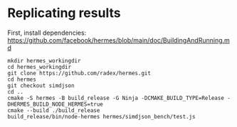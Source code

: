 # Replicating results

First, install dependencies: https://github.com/facebook/hermes/blob/main/doc/BuildingAndRunning.md

```
mkdir hermes_workingdir
cd hermes_workingdir
git clone https://github.com/radex/hermes.git
cd hermes
git checkout simdjson
cd ..
cmake -S hermes -B build_release -G Ninja -DCMAKE_BUILD_TYPE=Release -DHERMES_BUILD_NODE_HERMES=true
cmake --build ./build_release
build_release/bin/node-hermes hermes/simdjson_bench/test.js
```
